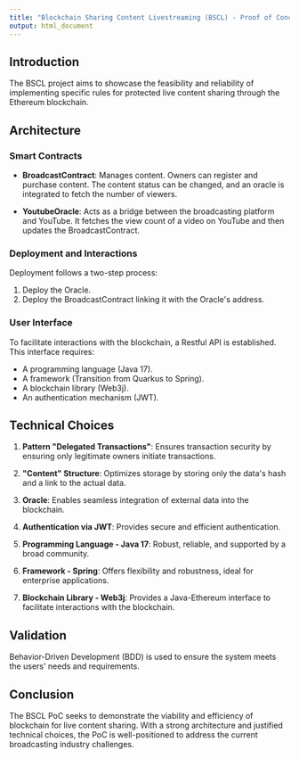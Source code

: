 ```yaml
---
title: "Blockchain Sharing Content Livestreaming (BSCL) - Proof of Concept (PoC)"
output: html_document
---
```


## Introduction

The BSCL project aims to showcase the feasibility and reliability of implementing specific rules for protected live content sharing through the Ethereum blockchain.

## Architecture

### Smart Contracts

- **BroadcastContract**: Manages content. Owners can register and purchase content. The content status can be changed, and an oracle is integrated to fetch the number of viewers.
  
- **YoutubeOracle**: Acts as a bridge between the broadcasting platform and YouTube. It fetches the view count of a video on YouTube and then updates the BroadcastContract.

### Deployment and Interactions

Deployment follows a two-step process:
1. Deploy the Oracle.
2. Deploy the BroadcastContract linking it with the Oracle's address.

### User Interface

To facilitate interactions with the blockchain, a Restful API is established. This interface requires:
- A programming language (Java 17).
- A framework (Transition from Quarkus to Spring).
- A blockchain library (Web3j).
- An authentication mechanism (JWT).

## Technical Choices

1. **Pattern "Delegated Transactions"**: Ensures transaction security by ensuring only legitimate owners initiate transactions.

2. **"Content" Structure**: Optimizes storage by storing only the data's hash and a link to the actual data.

3. **Oracle**: Enables seamless integration of external data into the blockchain.

4. **Authentication via JWT**: Provides secure and efficient authentication.

5. **Programming Language - Java 17**: Robust, reliable, and supported by a broad community.

6. **Framework - Spring**: Offers flexibility and robustness, ideal for enterprise applications.

7. **Blockchain Library - Web3j**: Provides a Java-Ethereum interface to facilitate interactions with the blockchain.

## Validation

Behavior-Driven Development (BDD) is used to ensure the system meets the users' needs and requirements.

## Conclusion

The BSCL PoC seeks to demonstrate the viability and efficiency of blockchain for live content sharing. With a strong architecture and justified technical choices, the PoC is well-positioned to address the current broadcasting industry challenges.
